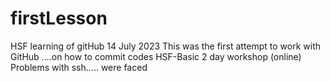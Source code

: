 # firstLesson
HSF learning of gitHub 14 July 2023
This was the first attempt to work with GitHub ....on how to commit codes
HSF-Basic 2 day workshop (online)
Problems with ssh..... were faced
